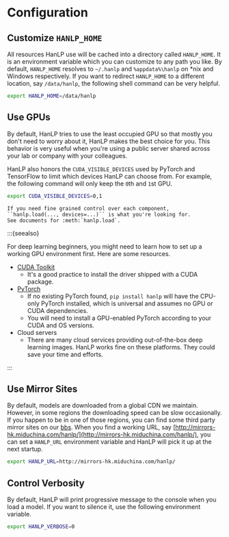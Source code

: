 # Configuration

## Customize ``HANLP_HOME``

All resources HanLP use will be cached into a directory called `HANLP_HOME`. 
It is an environment variable which you can customize to any path you like. 
By default, `HANLP_HOME` resolves to `~/.hanlp` and `%appdata%\hanlp` on *nix and Windows respectively. 
If you want to redirect `HANLP_HOME` to a different location, say `/data/hanlp`, the following shell command can be very helpful.

```bash
export HANLP_HOME=/data/hanlp
```

## Use GPUs

By default, HanLP tries to use the least occupied GPU so that mostly you don't need to worry about it, HanLP makes the best choice for you. This behavior is very useful when you're using a public server shared across your lab or company with your colleagues. 

HanLP also honors the ``CUDA_VISIBLE_DEVICES`` used by PyTorch and TensorFlow to limit which devices HanLP can choose from. For example, the following command will only keep the `0`th and `1`st GPU.

```bash
export CUDA_VISIBLE_DEVICES=0,1
```

```{eval-rst}
If you need fine grained control over each component, ``hanlp.load(..., devices=...)`` is what you're looking for.
See documents for :meth:`hanlp.load`.
```

:::{seealso}

For deep learning beginners, you might need to learn how to set up a working GPU environment first. Here are some 
resources.

- [CUDA Toolkit](https://developer.nvidia.com/cuda-toolkit)
    - It's a good practice to install the driver shipped with a CUDA package. 
- [PyTorch](https://pytorch.org/get-started/locally/)
    - If no existing PyTorch found, `pip install hanlp` will have the CPU-only PyTorch installed, which is universal and assumes no GPU or CUDA dependencies. 
    - You will need to install a GPU-enabled PyTorch according to your CUDA and OS versions.
- Cloud servers
    - There are many cloud services providing out-of-the-box deep learning images. HanLP works fine on these platforms. 
        They could save your time and efforts.

:::

## Use Mirror Sites

By default, models are downloaded from a global CDN we maintain. However, in some regions the downloading speed can 
be slow occasionally. If you happen to be in one of those regions, you can find some third party mirror sites 
on our [bbs](https://bbs.hankcs.com/). When you find a working URL, say 
[http://mirrors-hk.miduchina.com/hanlp/](http://mirrors-hk.miduchina.com/hanlp/), you can set a `HANLP_URL` 
environment variable and HanLP will pick it up at the next startup.

```bash
export HANLP_URL=http://mirrors-hk.miduchina.com/hanlp/
```

## Control Verbosity

By default, HanLP will print progressive message to the console when you load a model. If you want to silence it, use the 
following environment variable.

```bash
export HANLP_VERBOSE=0
```
